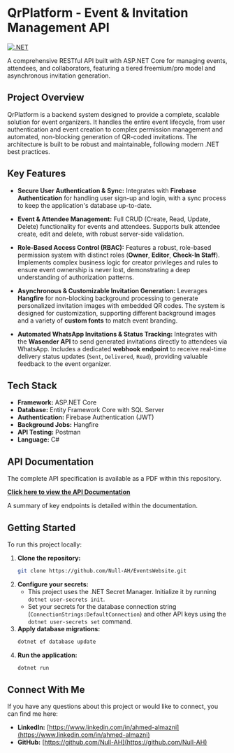 # QrPlatform - Event & Invitation Management API

[![.NET](https://img.shields.io/badge/.NET-8.0-blueviolet)](https://dotnet.microsoft.com/)

A comprehensive RESTful API built with ASP.NET Core for managing events, attendees, and collaborators, featuring a tiered freemium/pro model and asynchronous invitation generation.

## Project Overview

QrPlatform is a backend system designed to provide a complete, scalable solution for event organizers. It handles the entire event lifecycle, from user authentication and event creation to complex permission management and automated, non-blocking generation of QR-coded invitations. The architecture is built to be robust and maintainable, following modern .NET best practices.

## Key Features

*   **Secure User Authentication & Sync:**  Integrates with **Firebase Authentication** for handling user sign-up and login, with a sync process to keep the application's database up-to-date.

*   **Event & Attendee Management:** Full CRUD (Create, Read, Update, Delete) functionality for events and attendees. Supports bulk attendee create, edit and delete, with robust server-side validation.

*   **Role-Based Access Control (RBAC):** Features a robust, role-based permission system with distinct roles (**Owner**, **Editor**, **Check-In Staff**). Implements complex business logic for creator privileges and rules to ensure event ownership is never lost, demonstrating a deep understanding of authorization patterns.

*   **Asynchronous & Customizable Invitation Generation:** Leverages **Hangfire** for non-blocking background processing to generate personalized invitation images with embedded QR codes. The system is designed for customization, supporting different background images and a variety of **custom fonts** to match event branding.

*   **Automated WhatsApp Invitations & Status Tracking:** Integrates with the **Wasender API** to send generated invitations directly to attendees via WhatsApp. Includes a dedicated **webhook endpoint** to receive real-time delivery status updates (`Sent`, `Delivered`, `Read`), providing valuable feedback to the event organizer.

## Tech Stack

*   **Framework:** ASP.NET Core
*   **Database:** Entity Framework Core with SQL Server
*   **Authentication:** Firebase Authentication (JWT)
*   **Background Jobs:** Hangfire
*   **API Testing:** Postman
*   **Language:** C#

## API Documentation

The complete API specification is available as a PDF within this repository. 

**[Click here to view the API Documentation](./QrPlatform_API_Specification_2.0.pdf)**

A summary of key endpoints is detailed within the documentation.

## Getting Started

To run this project locally:

1.  **Clone the repository:**
    ```sh
    git clone https://github.com/Null-AH/EventsWebsite.git
    ```
2.  **Configure your secrets:**
    *   This project uses the .NET Secret Manager. Initialize it by running `dotnet user-secrets init`.
    *   Set your secrets for the database connection string (`ConnectionStrings:DefaultConnection`) and other API keys using the `dotnet user-secrets set` command.
3.  **Apply database migrations:**
    ```sh
    dotnet ef database update
    ```
4.  **Run the application:**
    ```sh
    dotnet run
    ```

## Connect With Me

If you have any questions about this project or would like to connect, you can find me here:

*   **LinkedIn:** [https://www.linkedin.com/in/ahmed-almazni](https://www.linkedin.com/in/ahmed-almazni)
*   **GitHub:** [https://github.com/Null-AH](https://github.com/Null-AH)